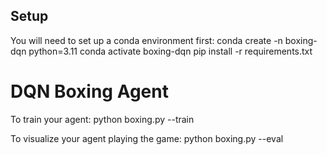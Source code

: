 ## Setup
You will need to set up a conda environment first:
conda create -n boxing-dqn python=3.11
conda activate boxing-dqn
pip install -r requirements.txt

# DQN Boxing Agent
To train your agent:
python boxing.py --train

To visualize your agent playing the game:
python boxing.py --eval
